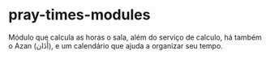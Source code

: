 # pray-times-modules
Módulo que calcula as horas o sala, além do serviço de calculo, há também o Azan (أَذَان), e um calendário que ajuda a organizar seu tempo.
